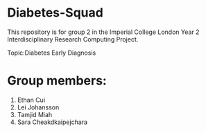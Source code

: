 # Diabetes-Squad
This repository is for group 2 in the Imperial College London Year 2 Interdisciplinary Research Computing Project.

Topic:Diabetes Early Diagnosis

# Group members:
1. Ethan Cui
2. Lei Johansson
3. Tamjid Miah
4. Sara Cheakdkaipejchara

